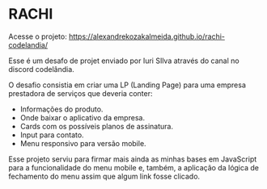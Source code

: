 # RACHI

Acesse o projeto: https://alexandrekozakalmeida.github.io/rachi-codelandia/

Esse é um desafo de projet enviado por Iuri SIlva através do canal no discord codelândia.

O desafio consistia em criar uma LP (Landing Page) para uma empresa prestadora de serviços que deveria conter:

* Informações do produto.
* Onde baixar o aplicativo da empresa.
* Cards com os possíveis planos de assinatura.
* Input para contato.
* Menu responsivo para versão mobile.

Esse projeto serviu para firmar mais ainda as minhas bases em JavaScript para a funcionalidade do menu mobile e, também, a aplicação da lógica de fechamento do menu assim que algum link fosse clicado.
